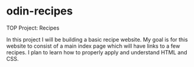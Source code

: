 # odin-recipes
TOP Project: Recipes

In this project I will be building a basic recipe website.
My goal is for this website to consist of a main index page which will have links to a few recipes.
I plan to learn how to properly apply and understand HTML and CSS.